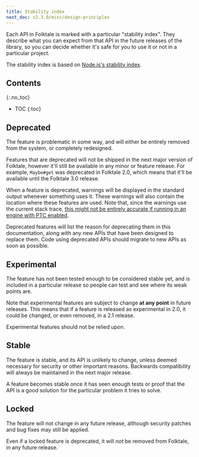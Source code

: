 ```yaml
---
title: Stability index
next_doc: v2.3.0/misc/design-principles
---
```



Each API in Folktale is marked with a particular "stability index". They
describe what you can expect from that API in the future releases of the
library, so you can decide whether it's safe for you to use it or not
in a particular project.

The stability index is based on [Node.js's stability index](https://nodejs.org/api/documentation.html#documentation_stability_index).

## Contents
{:.no_toc}

* TOC
{:toc}


## Deprecated

The feature is problematic in some way, and will either be entirely
removed from the system, or completely redesigned.

Features that are deprecated will not be shipped in the next major
version of Folktale, however it'll still be available in any minor
or feature release. For example, `Maybe#get` was deprecated in
Folktale 2.0, which means that it'll be available until the Folktale
3.0 release.

When a feature is deprecated, warnings will be displayed in the
standard output whenever something uses it. These warnings will
also contain the location where these features are used. Note that,
since the warnings use the current stack trace, [this might not be entirely accurate if running in an engine with PTC enabled](https://github.com/tc39/proposal-ptc-syntax#errorstack).


Deprecated features will list the reason for deprecating them in
this documentation, along with any new APIs that have been designed
to replace them. Code using deprecated APIs should migrate to new 
APIs as soon as possible.


## Experimental

The feature has not been tested enough to be considered stable yet,
and is included in a particular release so people can test and see
where its weak points are.

Note that experimental features are subject to change **at any point** in
future releases. This means that if a feature is released as
experimental in 2.0, it could be changed, or even removed, in
a 2.1 release.

Experimental features should not be relied upon.


## Stable

The feature is stable, and its API is unlikely to change, unless deemed
necessary for security or other important reasons. Backwards compatibility
will always be maintained in the next major release.

A feature becomes stable once it has seen enough tests or proof that
the API is a good solution for the particular problem it tries to solve.


## Locked

The feature will not change in any future release, although security patches
and bug fixes may still be applied.

Even if a locked feature is deprecated, it will *not* be removed from Folktale,
in any future release.